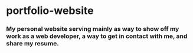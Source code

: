 # portfolio-website

### My personal website serving mainly as way to show off my work as a web developer, a way to get in contact with me, and share my resume. 
